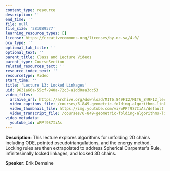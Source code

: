 ```yaml
---
content_type: resource
description: ''
end_time: ''
file: null
file_size: '281089577'
learning_resource_types: []
license: https://creativecommons.org/licenses/by-nc-sa/4.0/
ocw_type: ''
optional_tab_title: ''
optional_text: ''
parent_title: Class and Lecture Videos
parent_type: CourseSection
related_resources_text: ''
resource_index_text: ''
resourcetype: Video
start_time: ''
title: 'Lecture 13: Locked Linkages'
uid: 9631a66a-55cf-940a-72c3-a1dd0aa3dc53
video_files:
  archive_url: https://archive.org/download/MIT6.849F12/MIT6_849F12_lec13_300k.mp4
  video_captions_file: /courses/6-849-geometric-folding-algorithms-linkages-origami-polyhedra-fall-2012/80f3a1d177bc57c5bac03e133559f21f_wPPf9S7IiAs.vtt
  video_thumbnail_file: https://img.youtube.com/vi/wPPf9S7IiAs/default.jpg
  video_transcript_file: /courses/6-849-geometric-folding-algorithms-linkages-origami-polyhedra-fall-2012/3afb0feb7ce34f53a066239e0be4a001_wPPf9S7IiAs.pdf
video_metadata:
  youtube_id: wPPf9S7IiAs
---
```


**Description:** This lecture explores algorithms for unfolding 2D chains including ODE, pointed pseudotriangulations, and the energy method. Locking rules are then extrapolated to address Spherical Carpenter's Rule, infinitesimally locked linkages, and locked 3D chains.

**Speaker:** Erik Demaine

